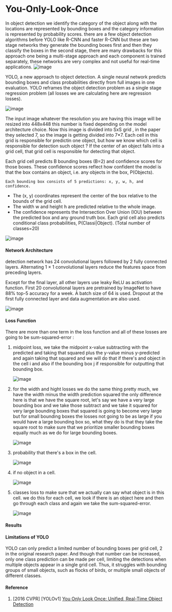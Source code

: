 # You-Only-Look-Once

In object detection we identify the category of the object along with the locations are represented by bounding boxes and the category information is represented by probability scores.
there are a few object detection algorithms before YOLO like R-CNN and faster R-CNN but these are two stage networks they generate the bounding boxes first and then they classify the boxes
in the second stage, there are many drawbacks for this approach one being a multi-stage approach and each component is trained separately, these networks are very complex and not useful for real-time applications.
![image](https://github.com/shehab-ashraf/You-Only-Look-Once/assets/61033121/ce1785b3-26e9-4f4a-b90e-9030f3f4f539)


YOLO, a new approach to object detection. A single neural network predicts bounding boxes and class probabilities directly from full images in one evaluation. YOLO reframes the object detection problem as a single stage regression problem (all losses we are calculating here are regression losses).

![image](https://github.com/shehab-ashraf/You-Only-Look-Once/assets/61033121/e66cdafd-1fe9-4d31-ba51-afb29b636c15)

The input image whatever the resolution you are having this image will be resized into 448x448 this number is fixed depending on the model architecture choice. Now this image is divided into SxS grid , in the paper they selected 7, so the image is getting divided into 7*7. Each cell in this grid is responsible for predictin one object, but how we know which cell is responsible for detection such object ? If the center of an object falls into a grid cell, that grid cell is responsible for detecting that object. 

Each grid cell predicts B bounding boxes (B=2) and confidence scores for those boxes. These confidence scores reflect how confident the model is that the box contains an object, i.e. any objects in the box, P(Objects).

`Each bounding box consists of 5 predictions: x, y, w, h, and confidence.`

* The (x, y) coordinates represent the center of the box relative to the bounds of the grid cell.
* The width w and height h are predicted relative to the whole image.
* The confidence represents the Intersection Over Union (IOU) between the predicted box and any ground truth box.
  Each grid cell also predicts conditional class probabilities, P(Classi|Object). (Total number of classes=20)

![image](https://github.com/shehab-ashraf/You-Only-Look-Once/assets/61033121/397dec0f-865b-426f-a320-d57c4aa2d36f)


#### Network Architecture
detection network has 24 convolutional layers followed by 2 fully connected layers. Alternating 1 × 1 convolutional layers reduce the features space from preceding layers.

Except for the final layer, all other layers use leaky ReLU as activation function. First 20 convolutional layers are pretrained by ImageNet to have 88% top-5 accuracy for a week. A batch size of 64 is used. Dropout at the first fully connected layer and data augmentation are also used.

![image](https://github.com/shehab-ashraf/You-Only-Look-Once/assets/61033121/a7fc5ff9-1f9a-493b-bfea-097aa488c84c)

#### Loss Function
There are more than one  term in the loss function and all of these losses are going to be sum-squared-error :

1. midpoint loss, we take the midpoint x-value subtracting with the predicted and taking that squared plus the y-value minus 
   y-predicted and again taking that squared and we will do that if there's and object in the cell i and also if the bounding box j if responsible for outputting that
   bounding box.
   
   ![image](https://github.com/shehab-ashraf/You-Only-Look-Once/assets/61033121/34246f23-5601-48dc-bdd1-5bbc0b4e89c9)

2. for the width and hight losses we do the same thing pretty much, we have the width minus the width prediction squared the only difference here is
   that we have the square root, let's say we have a very large bounding box and we take those subtract and we take it squared for very large
   bounding boxes that squared is going to become very large but for small bounding boxes the losses not going to be as large if you would have
   a large bounding box so, what they do is that they take the square root to make sure that we prioritize smaller bounding boxes equally much
   as we do for large bounding boxes.

   ![image](https://github.com/shehab-ashraf/You-Only-Look-Once/assets/61033121/f234f30a-83d9-47ae-88a6-f8e5d521a5c4)


3. probability that there's a box in the cell.

   ![image](https://github.com/shehab-ashraf/You-Only-Look-Once/assets/61033121/edc511bf-6c2c-42b9-a91f-124d50efddaf)

4. if no object in a cell.

   ![image](https://github.com/shehab-ashraf/You-Only-Look-Once/assets/61033121/cb882747-8f9f-4eaa-a69d-ced6efae7b85)

5. classes loss to make sure that we actually can say what object is in this cell. we do this for each cell, we look if there is an object here
   and then go through each class and again we take the sum-squared-error.

   ![image](https://github.com/shehab-ashraf/You-Only-Look-Once/assets/61033121/ca48cf33-b6cc-4a83-a421-5957f2930c8b)
   

#### Results

#### Limitations of YOLO
YOLO can only predict a limited number of bounding boxes per grid cell, 2 in the original research paper. And though that number can be increased, only one class prediction can be made per cell, limiting the detections when multiple objects appear in a single grid cell. Thus, it struggles with bounding groups of small objects, such as flocks of birds, or multiple small objects of different classes.



#### Reference
1. [2016 CVPR] [YOLOv1] [You Only Look Once: Unified, Real-Time Object Detection](https://arxiv.org/abs/1506.02640)
